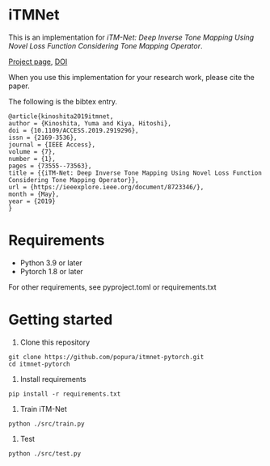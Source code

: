 # iTMNet
This is an implementation for *iTM-Net: Deep Inverse Tone Mapping Using Novel Loss Function Considering Tone Mapping Operator*.

[Project page](https://sites.google.com/view/kinoshita-yuma-en/publications/itm-net),
[DOI](https://doi.org/10.1109/ACCESS.2019.2919296)

When you use this implementation for your research work,
please cite the paper.

The following is the bibtex entry.
```
@article{kinoshita2019itmnet,
author = {Kinoshita, Yuma and Kiya, Hitoshi},
doi = {10.1109/ACCESS.2019.2919296},
issn = {2169-3536},
journal = {IEEE Access},
volume = {7},
number = {1},
pages = {73555--73563},
title = {{iTM-Net: Deep Inverse Tone Mapping Using Novel Loss Function Considering Tone Mapping Operator}},
url = {https://ieeexplore.ieee.org/document/8723346/},
month = {May},
year = {2019}
}
```

# Requirements
- Python 3.9 or later
- Pytorch 1.8 or later

For other requirements, see pyproject.toml or requirements.txt

# Getting started
1. Clone this repository
```
git clone https://github.com/popura/itmnet-pytorch.git
cd itmnet-pytorch
```
1. Install requirements
```
pip install -r requirements.txt
```
1. Train iTM-Net
```
python ./src/train.py
```
1. Test
```
python ./src/test.py
```
